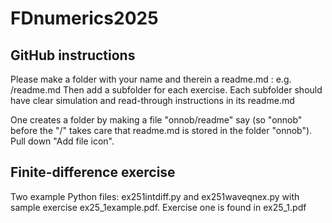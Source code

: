 # FDnumerics2025

## GitHub instructions
Please make a folder with your name and therein a readme.md : e.g. <yourname>/readme.md
Then add a subfolder for each exercise. Each subfolder should have clear simulation and read-through instructions in its readme.md

One creates a folder by making a file "onnob/readme" say (so "onnob" before the "/" takes care that readme.md is stored in the folder "onnob"). Pull down "Add file icon".

## Finite-difference exercise
Two example Python files: ex251intdiff.py and ex251waveqnex.py with sample exercise ex25_1example.pdf.
Exercise one is found in ex25_1.pdf

